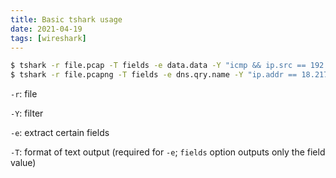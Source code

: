 ```yaml
---
title: Basic tshark usage
date: 2021-04-19
tags: [wireshark]
---
```


```bash
$ tshark -r file.pcap -T fields -e data.data -Y "icmp && ip.src == 192.168.1.7"
$ tshark -r file.pcapng -T fields -e dns.qry.name -Y "ip.addr == 18.217.1.57 && dns"
```

`-r`: file

`-Y`: filter

`-e`: extract certain fields

`-T`: format of text output (required for `-e`; `fields` option outputs only the field value)

